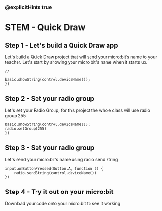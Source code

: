 ### @explicitHints true
# STEM - Quick Draw
## Step 1 - Let's build a Quick Draw app 
Let's build a Quick Draw project that will send your micro:bit's name to your teacher.
Let's start by showing your micro:bit's name when it starts up.
```template
//
```
```blocks
basic.showString(control.deviceName());
})
```
## Step 2 - Set your radio group
Let's set your Radio Group; for this project the whole class will use radio group 255
```blocks
basic.showString(control.deviceName());
radio.setGroup(255)
})
```
## Step 3 - Set your radio group
Let's send your micro:bit's name using radio send string
```blocks
input.onButtonPressed(Button.A, function () {
    radio.sendString(control.deviceName())
})
```
## Step 4 - Try it out on your micro:bit
Download your code onto your micro:bit to see it working

<script src="https://makecode.com/gh-pages-embed.js"></script><script>makeCodeRender("{{ site.makecode.home_url }}", "{{ site.github.owner_name }}/{{ site.github.repository_name }}");</script>

